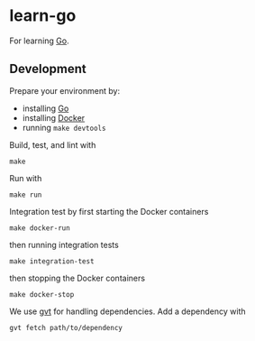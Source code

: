 # learn-go

For learning [Go](https://golang.org/).

## Development

Prepare your environment by:
- installing [Go](https://golang.org/)
- installing [Docker](https://www.docker.com/)
- running `make devtools`

Build, test, and lint with

    make

Run with

    make run

Integration test by first starting the Docker containers

    make docker-run

then running integration tests

    make integration-test

then stopping the Docker containers

    make docker-stop

We use [gvt](https://github.com/FiloSottile/gvt) for handling dependencies.
Add a dependency with

    gvt fetch path/to/dependency
